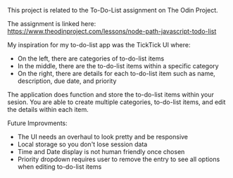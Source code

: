 This project is related to the To-Do-List assignment on The Odin Project.

The assignment is linked here: https://www.theodinproject.com/lessons/node-path-javascript-todo-list

My inspiration for my to-do-list app was the TickTick UI where:
- On the left, there are categories of to-do-list items
- In the middle, there are the to-do-list items within a specific category
- On the right, there are details for each to-do-list item such as name, description, due date, and priority

The application does function and store the to-do-list items within your sesion. You are able to create multiple categories, to-do-list items, and edit the details within each item.

Future Improvments:
- The UI needs an overhaul to look pretty and be responsive
- Local storage so you don't lose session data
- Time and Date display is not human friendly once chosen
- Priority dropdown requires user to remove the entry to see all options when editing to-do-list items